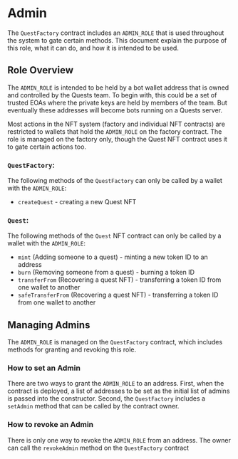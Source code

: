 # Admin

The `QuestFactory` contract includes an `ADMIN_ROLE` that is used throughout the
system to gate certain methods. This document explain the purpose of this role,
what it can do, and how it is intended to be used.

## Role Overview

The `ADMIN_ROLE` is intended to be held by a bot wallet address that is owned
and controlled by the Quests team. To begin with, this could be a set of trusted
EOAs where the private keys are held by members of the team. But eventually
these addresses will become bots running on a Quests server.

Most actions in the NFT system (factory and individual NFT contracts) are
restricted to wallets that hold the `ADMIN_ROLE` on the factory contract. The
role is managed on the factory only, though the Quest NFT contract uses it to
gate certain actions too.

### `QuestFactory`:

The following methods of the `QuestFactory` can only be called by a wallet with
the `ADMIN_ROLE`:

- `createQuest` - creating a new Quest NFT

### `Quest`:

The following methods of the `Quest` NFT contract can only be called by a wallet
with the `ADMIN_ROLE`:

- `mint` (Adding someone to a quest) - minting a new token ID to an address
- `burn` (Removing someone from a quest) - burning a token ID
- `transferFrom` (Recovering a quest NFT) - transferring a token ID from one wallet to another
- `safeTransferFrom` (Recovering a quest NFT) - transferring a token ID from one wallet to another

## Managing Admins

The `ADMIN_ROLE` is managed on the `QuestFactory` contract, which includes
methods for granting and revoking this role.

### How to set an Admin

There are two ways to grant the `ADMIN_ROLE` to an address. First, when the
contract is deployed, a list of addresses to be set as the initial list of
admins is passed into the constructor. Second, the `QuestFactory` includes
a `setAdmin` method that can be called by the contract owner.

### How to revoke an Admin

There is only one way to revoke the `ADMIN_ROLE` from an address. The owner can
call the `revokeAdmin` method on the `QuestFactory` contract

